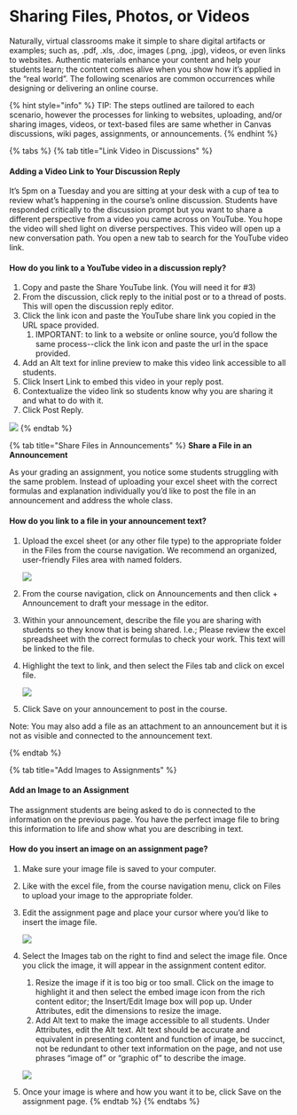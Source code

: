 # Sharing Files, Photos, or Videos

Naturally, virtual classrooms make it simple to share digital artifacts or examples; such as, .pdf, .xls, .doc, images \(.png, .jpg\), videos, or even links to websites. Authentic materials enhance your content and help your students learn; the content comes alive when you show how it’s applied in the “real world”. The following scenarios are common occurrences while designing or delivering an online course.

{% hint style="info" %}
TIP: The steps outlined are tailored to each scenario, however the processes for linking to websites, uploading, and/or sharing images, videos, or text-based files are same whether in Canvas discussions, wiki pages, assignments, or announcements.
{% endhint %}

{% tabs %}
{% tab title="Link Video in Discussions" %}
#### Adding a Video Link to Your Discussion Reply

It’s 5pm on a Tuesday and you are sitting at your desk with a cup of tea to review what’s happening in the course’s online discussion. Students have responded critically to the discussion prompt but you want to share a different perspective from a video you came across on YouTube. You hope the video will shed light on diverse perspectives. This video will open up a new conversation path. You open a new tab to search for the YouTube video link.

#### How do you link to a YouTube video in a discussion reply?

1. Copy and paste the Share YouTube link. \(You will need it for \#3\)
2. From the discussion, click reply to the initial post or to a thread of posts. This will open the discussion reply editor.
3. Click the link icon and paste the YouTube share link you copied in the URL space provided.
   1. IMPORTANT: to link to a website or online source, you’d follow the same process--click the link icon and paste the url in the space provided.
4. Add an Alt text for inline preview to make this video link accessible to all students.
5. Click Insert Link to embed this video in your reply post.
6. Contextualize the video link so students know why you are sharing it and what to do with it.
7. Click Post Reply.

![](https://lh5.googleusercontent.com/wzrcbTwpqbuOjGdMsldc_XEG45l15huSkvjvim1YDNJWNx-I5bM3jouMjE0zN_kTyxojghKqhZo3IiU8fGWsJRqFqb59keiMsN0XWVYuIerAvw7hLNecoVSM0oYOL-Ew4k6JZ5nt)
{% endtab %}

{% tab title="Share Files in Announcements" %}
**Share a File in an Announcement**

As your grading an assignment, you notice some students struggling with the same problem. Instead of uploading your excel sheet with the correct formulas and explanation individually you’d like to post the file in an announcement and address the whole class.

#### How do you link to a file in your announcement text?

1. Upload the excel sheet \(or any other file type\) to the appropriate folder in the Files from the course navigation. We recommend an organized, user-friendly Files area with named folders.

   ![](https://lh4.googleusercontent.com/ou83T0OQatmdciZIjdxJnQ9naqbxm9iBkcsdm2t_0gb2kmWaQAQD32_654O1Sq8GoesZ80n0wkMs0-kv4sJARN2kdpdez0lzC5PQDC3ZuZblV-2BU3ua3oHreCznrDAaSuog9mUD)

2. From the course navigation, click on Announcements and then click + Announcement to draft your message in the editor.
3. Within your announcement, describe the file you are sharing with students so they know that is being shared. I.e.; Please review the excel spreadsheet with the correct formulas to check your work. This text will be linked to the file.
4. Highlight the text to link, and then select the Files tab and click on excel file.

   ![](https://lh5.googleusercontent.com/5VbO4_q7ziuYhEtLQrMVINbTI_UBLkgFRy1I47_j2ZtXP19uwgiDDsJpfKaWqvMRvQ9dNp7zZI6X9TgftbPrbJeunlsexqSBfZ2GoZ-TKvNucokCHn4R5yihyukRTOseIQIyijhb)

5. Click Save on your announcement to post in the course.

Note: You may also add a file as an attachment to an announcement but it is not as visible and connected to the announcement text.



  
{% endtab %}

{% tab title="Add Images to Assignments" %}
#### Add an Image to an Assignment

The assignment students are being asked to do is connected to the information on the previous page. You have the perfect image file to bring this information to life and show what you are describing in text.

#### How do you insert an image on an assignment page?

1. Make sure your image file is saved to your computer.
2. Like with the excel file, from the course navigation menu, click on Files to upload your image to the appropriate folder.
3. Edit the assignment page and place your cursor where you’d like to insert the image file.

   ![](https://lh3.googleusercontent.com/6YhTvrXCbrb173OKM-v0_1UC8aCEvgkxahiQbYmLrShZ1T9puRmPLJ5MNYzgqSYlcENSJWscJYGd8XHWKiuIz_r7tLhWfgVaNgr-tOOXj0C2ciUzcy0O3FwQdPZjTUfKn01CAArT)

4. Select the Images tab on the right to find and select the image file. Once you click the image, it will appear in the assignment content editor.

   1. Resize the image if it is too big or too small. Click on the image to highlight it and then select the embed image icon from the rich content editor; the Insert/Edit Image box will pop up. Under Attributes, edit the dimensions to resize the image.
   2. Add Alt text to make the image accessible to all students. Under Attributes, edit the Alt text. Alt text should be accurate and equivalent in presenting content and function of image, be succinct, not be redundant to other text information on the page, and not use phrases “image of” or “graphic of” to describe the image.

   ![](https://lh3.googleusercontent.com/eA43hoTDRE3ac6l5a-TmfdbNr7I8ay0uDjoFPPgmOEE7o63D4EWbYcyIY_tLhvCWJt_Opq2SCHfO4-op4CqrC_leU_RmFWqXcBtAVlYyzk8MW7WzWpz6endicB5YLwgL3KBwlXAK)

5. Once your image is where and how you want it to be, click Save on the assignment page. 
{% endtab %}
{% endtabs %}

